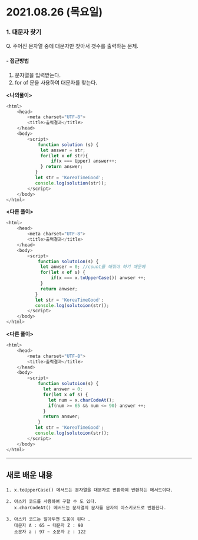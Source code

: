 # 2021.08.26 (목요일)
### **1. 대문자 찾기**

Q. 주어진 문자열 중에 대문자만 찾아서 갯수를 출력하는 문제.

#### -  접근방법

1. 문자열을 입력받는다. 
2. for of 문을 사용하여 대문자를 찾는다.

**<나의풀이>**
```javascript
<html>
    <head>
        <meta charset="UTF-8">
        <title>출력결과</title>
    </head>
    <body>
        <script>
            function solution (s) {
             let answer = str;
             for(let x of str){
                 if(x === Upper) answer++;
             } return answer;
           }
           let str = 'KoreaTimeGood';
           console.log(solution(str));
        </script>
    </body>
</html>
```
**<다른 풀이>**
```javascript
<html>
    <head>
        <meta charset="UTF-8">
        <title>출력결과</title>
    </head>
    <body>
        <script>
            function solutoion(s) {
             let anwser = 0; //count를 해줘야 하기 때문에 
             for(let x of s) {
                 if(x === x.toUpperCase()) anwser ++;
             }
             return anwser;
           }
           let str = 'KoreaTimeGood';
           console.log(solutoion(str));  
        </script>
    </body>
</html>
```
**<다른 풀이>**
```javascript
<html>
    <head>
        <meta charset="UTF-8">
        <title>출력결과</title>
    </head>
    <body>
        <script>
            function solutoion(s) {
              let answer = 0;
              for(let x of s) {
                let num = x.charCodeAt();
                if(num >= 65 && num <= 90) answer ++;
              }
              return answer;
            }
           let str = 'KoreaTimeGood';
           console.log(solutoion(str));
        </script>
    </body>
</html>
```
---
##  **새로 배운 내용**

    1. x.toUpperCase() 메서드는 문자열을 대문자로 변환하여 반환하는 메서드이다. 
    
    2. 아스키 코드를 사용하여 구할 수 도 있다. 
       x.charCodeAt() 메서드는 문자열의 문자를 문자의 아스키코드로 반환한다.

    3. 아스키 코드는 알아두면 도움이 된다 .
       대문자 A : 65 ~ 대문자 Z : 90
       소문자 a : 97 ~ 소문자 z : 122